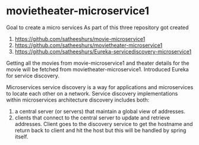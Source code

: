 # movietheater-microservice1

Goal to create a micro services
As part of this three repository got created

1) https://github.com/satheeshurs/movie-microservice1
2) https://github.com/satheeshurs/movietheater-microservice1
3) https://github.com/satheeshurs/Eureka-servicediscovery-microservice1

Getting all the movies from movie-microservice1 and theater details for the movie will be fetched from movietheater-microservice1.
Introduced Eureka for service discovery.

Microservices service discovery is a way for applications and microservices to locate each other on a network. Service discovery implementations within microservices architecture discovery includes both:

1) a central server (or servers) that maintain a global view of addresses.
2) clients that connect to the central server to update and retrieve addresses.
          Client goes to the discovery service to get the hostname and return back to client and hit the host but this will be handled by spring itself.


 
